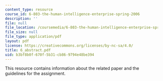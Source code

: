```yaml
---
content_type: resource
course_id: 6-803-the-human-intelligence-enterprise-spring-2006
description: ''
file: null
file_location: /coursemedia/6-803-the-human-intelligence-enterprise-spring-2006/b3bf8b0f670f5b31cb869794e48be394_6_abstract.pdf
file_size: null
file_type: application/pdf
layout: pdf
license: https://creativecommons.org/licenses/by-nc-sa/4.0/
title: 6_abstract.pdf
uid: b3bf8b0f-670f-5b31-cb86-9794e48be394
---
```

This resource contains information about the related paper and the guidelines for the assignment.
